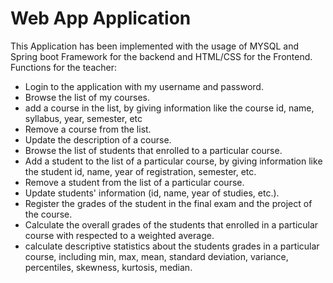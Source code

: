 # Web App Application
This Application has been implemented with the usage of MYSQL and Spring boot Framework for the backend and HTML/CSS for the Frontend.
Functions for the teacher:
 - Login to the application with my username and password.
 - Browse the list of my courses.
 - add a course in the list, by giving information like the course id, name, syllabus, year, semester, etc
 - Remove a course from the list.
 - Update the description of a course. 
 - Browse the list of students that enrolled to a particular course. 
 - Add a student to the list of a particular course, by giving information like the student id, name, year of registration, semester, etc.
 - Remove a student from the list of a particular course.
 - Update students' information (id, name, year of studies, etc.).
 - Register the grades of the student in the final exam and the project of the course.
 - Calculate the overall grades of the students that enrolled in a particular course with respected to a weighted average. 
 - calculate descriptive statistics about the students grades in a particular course, including min, max, mean, standard deviation, variance, percentiles, skewness, kurtosis, median. 
